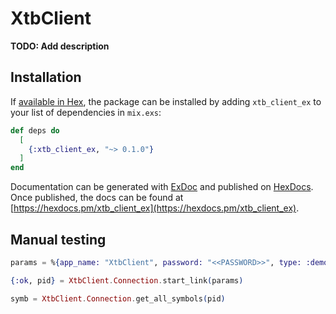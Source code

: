 # XtbClient

**TODO: Add description**

## Installation

If [available in Hex](https://hex.pm/docs/publish), the package can be installed
by adding `xtb_client_ex` to your list of dependencies in `mix.exs`:

```elixir
def deps do
  [
    {:xtb_client_ex, "~> 0.1.0"}
  ]
end
```

Documentation can be generated with [ExDoc](https://github.com/elixir-lang/ex_doc)
and published on [HexDocs](https://hexdocs.pm). Once published, the docs can
be found at [https://hexdocs.pm/xtb_client_ex](https://hexdocs.pm/xtb_client_ex).

## Manual testing
```elixir
params = %{app_name: "XtbClient", password: "<<PASSWORD>>", type: :demo, url: "wss://ws.xtb.com", user: "<<USER_ID>>"}

{:ok, pid} = XtbClient.Connection.start_link(params)

symb = XtbClient.Connection.get_all_symbols(pid)
```